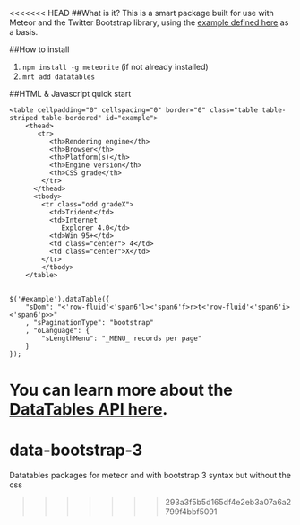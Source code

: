 <<<<<<< HEAD
##What is it?
This is a smart package built for use with Meteor and the Twitter Bootstrap library, using the [example defined here](http://datatables.net/blog/Twitter_Bootstrap_2) as a basis.

##How to install
1. `npm install -g meteorite` (if not already installed)
2. `mrt add datatables`

##HTML & Javascript quick start
    
    <table cellpadding="0" cellspacing="0" border="0" class="table table-striped table-bordered" id="example">
        <thead>
           <tr>
              <th>Rendering engine</th>
              <th>Browser</th>
              <th>Platform(s)</th>
              <th>Engine version</th>
              <th>CSS grade</th>
            </tr>
          </thead>
          <tbody>
            <tr class="odd gradeX">
              <td>Trident</td>
              <td>Internet
                 Explorer 4.0</td>
              <td>Win 95+</td>
              <td class="center"> 4</td>
              <td class="center">X</td>
            </tr>
            </tbody>
        </table>

##

    $('#example').dataTable({
        "sDom": "<'row-fluid'<'span6'l><'span6'f>r>t<'row-fluid'<'span6'i><'span6'p>>"
        , "sPaginationType": "bootstrap"
        , "oLanguage": {
            "sLengthMenu": "_MENU_ records per page"
        }
    });

You can learn more about the [DataTables API here](http://datatables.net/index).
=======
data-bootstrap-3
================

Datatables packages for meteor and with bootstrap 3 syntax but without the css
>>>>>>> 293a3f5b5d165df4e2eb3a07a6a2799f4bbf5091
